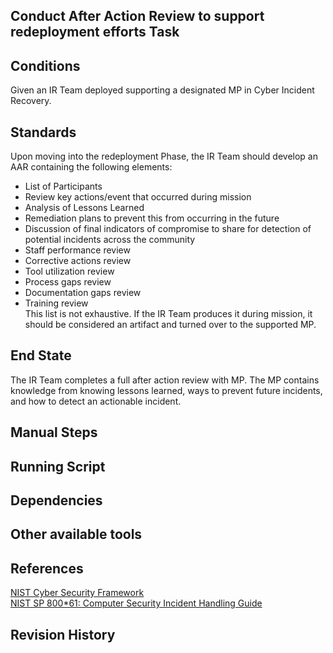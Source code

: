 ## Conduct After Action Review to support redeployment efforts Task  


## Conditions  
Given an IR Team deployed supporting a designated MP in Cyber Incident Recovery.  


## Standards  
Upon moving into the redeployment Phase, the IR Team should develop an AAR containing the following elements:  

* List of Participants  
* Review key actions/event that occurred during mission  
* Analysis of Lessons Learned  
* Remediation plans to prevent this from occurring in the future  
* Discussion of final indicators of compromise to share for detection of potential incidents across the community  
* Staff performance review  
* Corrective actions review  
* Tool utilization review  
* Process gaps review  
* Documentation gaps review  
* Training review  
This list is not exhaustive. If the IR Team produces it during mission, it should be considered an artifact and turned over to the supported MP.  


## End State  
The IR Team completes a full after action review with MP. The MP contains knowledge from knowing lessons learned, ways to prevent future incidents, and how to detect an actionable incident.  


## Manual Steps  


## Running Script  


## Dependencies  


## Other available tools  


## References  
[NIST Cyber Security Framework](https://www.nist.gov/cyberframework)  
[NIST SP 800*61: Computer Security Incident Handling Guide](https://csrc.nist.gov/publications/detail/sp/800*61/rev*2/final)  


## Revision History  
